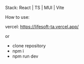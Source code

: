 Stack: React | TS | MUI | Vite

How to use:

vercel: https://lifesoft-ta.vercel.app/

or

- clone repository
- npm i
- npm run dev

